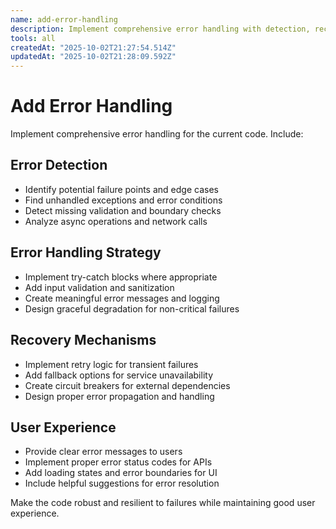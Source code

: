```yaml
---
name: add-error-handling
description: Implement comprehensive error handling with detection, recovery mechanisms and user experience improvements
tools: all
createdAt: "2025-10-02T21:27:54.514Z"
updatedAt: "2025-10-02T21:28:09.592Z"
---
```


# Add Error Handling

Implement comprehensive error handling for the current code. Include:

## Error Detection

- Identify potential failure points and edge cases
- Find unhandled exceptions and error conditions
- Detect missing validation and boundary checks
- Analyze async operations and network calls

## Error Handling Strategy

- Implement try-catch blocks where appropriate
- Add input validation and sanitization
- Create meaningful error messages and logging
- Design graceful degradation for non-critical failures

## Recovery Mechanisms

- Implement retry logic for transient failures
- Add fallback options for service unavailability
- Create circuit breakers for external dependencies
- Design proper error propagation and handling

## User Experience

- Provide clear error messages to users
- Implement proper error status codes for APIs
- Add loading states and error boundaries for UI
- Include helpful suggestions for error resolution

Make the code robust and resilient to failures while maintaining good user
experience.
